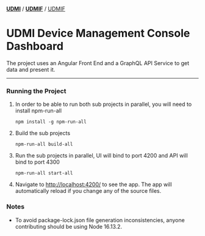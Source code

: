 [**UDMI**](../../../) / [**UDMIF**](../../) / [UDMIF](#)

# UDMI Device Management Console Dashboard

The project uses an Angular Front End and a GraphQL API Service to get data and present it.

---

### Running the Project

1.  In order to be able to run both sub projects in parallel, you will need to install npm-run-all
    ```
    npm install -g npm-run-all
    ```

2.  Build the sub projects
    ```
    npm-run-all build-all
    ```
3.  Run the sub projects in parallel, UI will bind to port 4200 and API will bind to port 4300
    ```
    npm-run-all start-all
    ```
4.  Navigate to [http://localhost:4200/](http://localhost:4200/) to see the app. The app will automatically reload if you change any of the source files.

### Notes
-  To avoid package-lock.json file generation inconsistencies, anyone contributing should be using Node 16.13.2.